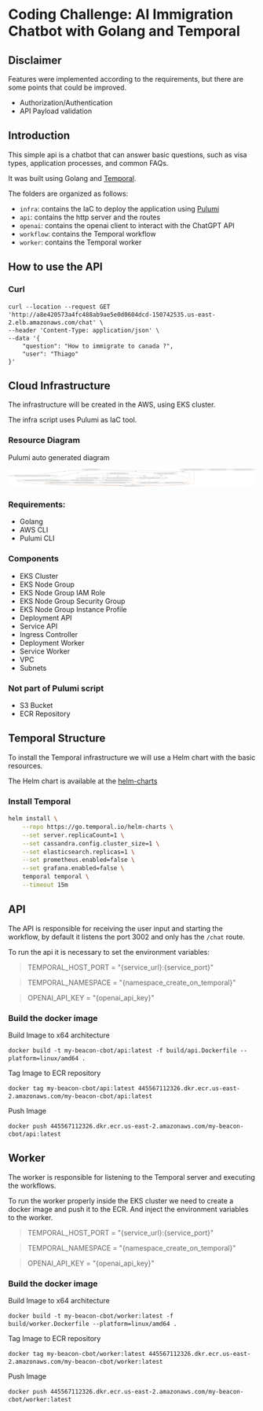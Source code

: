 # Coding Challenge: AI Immigration Chatbot with Golang and Temporal

## Disclaimer

Features were implemented according to the requirements, but there are some points that could be improved.

- Authorization/Authentication
- API Payload validation

## Introduction

This simple api is a chatbot that can answer basic questions, such as visa types, application processes, and common FAQs.

It was built using Golang and [Temporal](https://temporal.io/).

The folders are organized as follows:

- `infra`: contains the IaC to deploy the application using [Pulumi](https://www.pulumi.com/)
- `api`: contains the http server and the routes
- `openai`: contains the openai client to interact with the ChatGPT API
- `workflow`: contains the Temporal workflow
- `worker`: contains the Temporal worker

## How to use the API

### Curl

```
curl --location --request GET 'http://a8e420573a4fc488ab9ae5e0d0604dcd-150742535.us-east-2.elb.amazonaws.com/chat' \
--header 'Content-Type: application/json' \
--data '{
    "question": "How to immigrate to canada ?",
    "user": "Thiago"
}'
```

## Cloud Infrastructure

The infrastructure will be created in the AWS, using EKS cluster.

The infra script uses Pulumi as IaC tool.

### Resource Diagram

Pulumi auto generated diagram

![alt text](infra/diagram.svg)

### Requirements:

- Golang
- AWS CLI
- Pulumi CLI

### Components

- EKS Cluster
- EKS Node Group
- EKS Node Group IAM Role
- EKS Node Group Security Group
- EKS Node Group Instance Profile
- Deployment API
- Service API
- Ingress Controller
- Deployment Worker
- Service Worker
- VPC
- Subnets

### Not part of Pulumi script

- S3 Bucket
- ECR Repository

## Temporal Structure

To install the Temporal infrastructure we will use a Helm chart with the basic resources.

The Helm chart is available at the [helm-charts](https://github.com/temporalio/helm-charts)

### Install Temporal

```bash
helm install \
    --repo https://go.temporal.io/helm-charts \
    --set server.replicaCount=1 \
    --set cassandra.config.cluster_size=1 \
    --set elasticsearch.replicas=1 \
    --set prometheus.enabled=false \
    --set grafana.enabled=false \
    temporal temporal \
    --timeout 15m
```

## API

The API is responsible for receiving the user input and starting the workflow, by default it listens the port 3002 and only has the `/chat` route.

To run the api it is necessary to set the environment variables:

> TEMPORAL_HOST_PORT = "{service_url}:{service_port}"

> TEMPORAL_NAMESPACE = "{namespace_create_on_temporal}"
 
> OPENAI_API_KEY = "{openai_api_key}"

### Build the docker image

Build Image to x64 architecture
```
docker build -t my-beacon-cbot/api:latest -f build/api.Dockerfile --platform=linux/amd64 .
```

Tag Image to ECR repository
```
docker tag my-beacon-cbot/api:latest 445567112326.dkr.ecr.us-east-2.amazonaws.com/my-beacon-cbot/api:latest
```

Push Image
```
docker push 445567112326.dkr.ecr.us-east-2.amazonaws.com/my-beacon-cbot/api:latest
```

## Worker

The worker is responsible for listening to the Temporal server and executing the workflows.

To run the worker properly inside the EKS cluster we need to create a docker image and push it to the ECR.
And inject the environment variables to the worker.


> TEMPORAL_HOST_PORT = "{service_url}:{service_port}"

> TEMPORAL_NAMESPACE = "{namespace_create_on_temporal}"

> OPENAI_API_KEY = "{openai_api_key}"

### Build the docker image

Build Image to x64 architecture
````
docker build -t my-beacon-cbot/worker:latest -f build/worker.Dockerfile --platform=linux/amd64 .
````

Tag Image to ECR repository
````
docker tag my-beacon-cbot/worker:latest 445567112326.dkr.ecr.us-east-2.amazonaws.com/my-beacon-cbot/worker:latest
````

Push Image
```
docker push 445567112326.dkr.ecr.us-east-2.amazonaws.com/my-beacon-cbot/worker:latest
```

